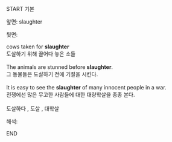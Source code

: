 START
기본

앞면:
slaughter


뒷면:
<div>cows taken for <strong>slaughter</strong> </div><div><div>도살하기 위해 끌어다 놓은 소들</div></div><div><br></div><div><div>The animals are stunned before <strong>slaughter</strong>. </div><div><div>그 동물들은 도살하기 전에 기절을 시킨다.</div></div></div><div><br></div><div><div>It is easy to see the <strong>slaughter</strong> of many innocent people in a war. </div><div><div>전쟁에선 많은 무고한 사람들에 대한 대량학살을 종종 본다.</div></div></div><div><br></div><div>도살하다 , 도살 , 대학살</div>


해석:

END